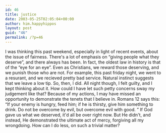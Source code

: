 ```yaml
---
id: 46
title: justice
date: 2003-05-25T02:05:04+00:00
author: him.happyhippos
layout: post
guid: "46"
permalink: /?p=46
---
```

I was thinking this past weekend, especially in light of recent events, about the issue of fairness. There's a lot of emphasis on &#8220;giving people what they deserve&#8221;, and there always has been. In fact, the oldest law in history is that of the &#8220;eye for an eye&#8221;. Even as Christians, we reward those deserving, and we punish those who are not. For example, this past friday night, we went to a resurant, and we recieved pretty bad service. Natural instinct suggests that we leave a low tip. So, then, I did. All night though, I felt guilty, and I kept thinking about it. How could I have let such petty concerns sway my judgement like that? Because of my actions, I may have missed an opportunity to demonstrate the tenets that I believe in. Romans 12 says this: &#8220;If your enemy is hungry, feed him; if he is thirsty, give him something to drink. Do not be overcome by evil, but overcome evil with good. &#8221; If God gave us what we deserved, it'd all be over right now. But He didn't, and instead, He demonstrated the ultimate act of mercy, forgiving all my wrongdoing. How can I do less, on such a trivial matter?